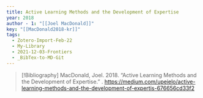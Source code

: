 ```yaml
---
title: Active Learning Methods and the Development of Expertise
year: 2018
author - 1: "[[Joel MacDonald]]"
key: "[[MacDonald2018-kr]]"
tags:
  - Zotero-Import-Feb-22
  - My-Library
  - 2021-12-03-Frontiers
  - _BibTex-to-MD-Git
---
```


> [!Bibliography]
> MacDonald, Joel. 2018. “Active Learning Methods and the Development of Expertise.” . https://medium.com/upeielo/active-learning-methods-and-the-development-of-expertis-676656cd33f2